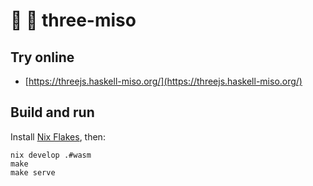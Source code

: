 # :ramen: 🧊 three-miso

## Try online

- [https://threejs.haskell-miso.org/](https://threejs.haskell-miso.org/)


## Build and run

Install [Nix Flakes](https://nixos.wiki/wiki/Flakes), then:

```
nix develop .#wasm
make
make serve
```

